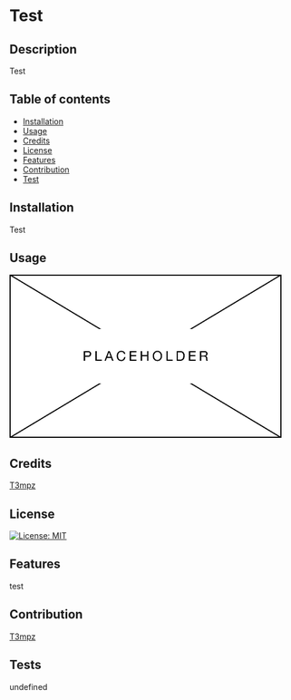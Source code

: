 
  # Test
  ## Description
  Test
  ## Table of contents 
  * [Installation](#installation)
  * [Usage](#usage)
  * [Credits](#credits)
  * [License](#license)
  * [Features](#features)
  * [Contribution](#contribution)
  * [Test](#test)
  ## Installation
  Test
  ## Usage
  ![Alt text](./images/test-img.png)
  ## Credits
  [T3mpz](https://github.com/T3mpz)
  ## License
  [![License: MIT](https://img.shields.io/badge/License-MIT-yellow.svg)](https://opensource.org/licenses/MIT)
  ## Features
  test
  ## Contribution 
  [T3mpz](https://github.com/T3mpz)
  ## Tests
  undefined
